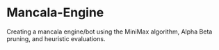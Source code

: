 # Mancala-Engine
Creating a mancala engine/bot using the MiniMax algorithm, Alpha Beta pruning, and heuristic evaluations.
